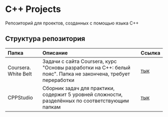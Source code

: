 # C++ Projects
Репозиторий для проектов, созданных с помощью языка С++

## Структура репозитория
|Папка|Описание|Ссылка|
|:-------------|:------------------|:-----|
|Coursera. White Belt|Задачи с сайта Coursera, курс "Основы разработки на C++: белый пояс". Папка не закончена, требует переработки|[тык](https://www.coursera.org/)|
|CPPStudio|Сборник задач для практики, содержит 5 уровней сложности, разделённых по соответствующим папкам|[тык](https://github.com/DanielPetrow/C_Plus_Plus_Projects/tree/main/CPPStudio)|
